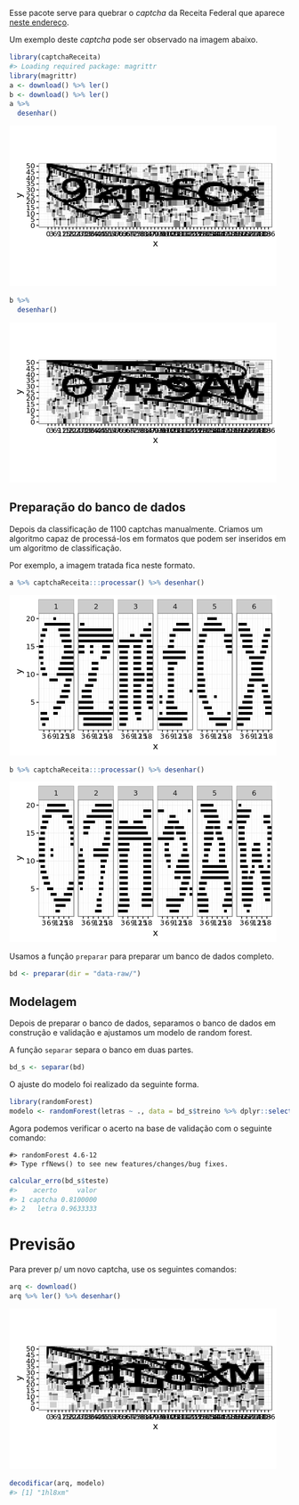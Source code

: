 <!-- README.md is generated from README.Rmd. Please edit that file -->
Esse pacote serve para quebrar o *captcha* da Receita Federal que aparece [neste endereço](http://www.receita.fazenda.gov.br/pessoajuridica/cnpj/cnpjreva/cnpjreva_solicitacao2.asp).

Um exemplo deste *captcha* pode ser observado na imagem abaixo.

``` r
library(captchaReceita)
#> Loading required package: magrittr
library(magrittr)
a <- download() %>% ler()
b <- download() %>% ler()
a %>%
  desenhar()
```

![](README-unnamed-chunk-2-1.png)

``` r
b %>% 
  desenhar()
```

![](README-unnamed-chunk-2-2.png)

Preparação do banco de dados
----------------------------

Depois da classificação de 1100 captchas manualmente. Criamos um algoritmo capaz de processá-los em formatos que podem ser inseridos em um algoritmo de classificação.

Por exemplo, a imagem tratada fica neste formato.

``` r
a %>% captchaReceita:::processar() %>% desenhar()
```

![](README-unnamed-chunk-3-1.png)

``` r
b %>% captchaReceita:::processar() %>% desenhar()
```

![](README-unnamed-chunk-3-2.png)

Usamos a função `preparar` para preparar um banco de dados completo.

``` r
bd <- preparar(dir = "data-raw/")
```

Modelagem
---------

Depois de preparar o banco de dados, separamos o banco de dados em construção e validação e ajustamos um modelo de random forest.

A função `separar` separa o banco em duas partes.

``` r
bd_s <- separar(bd)
```

O ajuste do modelo foi realizado da seguinte forma.

``` r
library(randomForest)
modelo <- randomForest(letras ~ ., data = bd_s$treino %>% dplyr::select(-arqs))
```

Agora podemos verificar o acerto na base de validação com o seguinte comando:

    #> randomForest 4.6-12
    #> Type rfNews() to see new features/changes/bug fixes.

``` r
calcular_erro(bd_s$teste)
#>    acerto     valor
#> 1 captcha 0.8100000
#> 2   letra 0.9633333
```

Previsão
========

Para prever p/ um novo captcha, use os seguintes comandos:

``` r
arq <- download()
arq %>% ler() %>% desenhar()
```

![](README-unnamed-chunk-9-1.png)

``` r
decodificar(arq, modelo)
#> [1] "1hl8xm"
```
